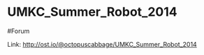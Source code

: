 UMKC_Summer_Robot_2014
======================
#Forum

Link: http://ost.io/@octopuscabbage/UMKC_Summer_Robot_2014
